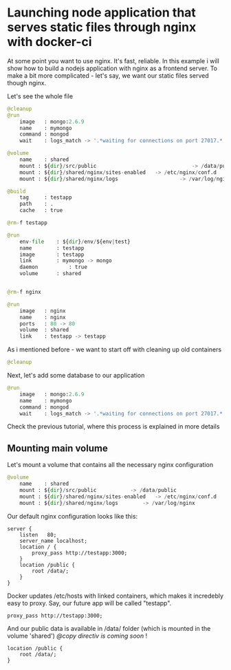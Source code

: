 # Launching node application that serves static files through nginx with docker-ci

At some point you want to use nginx. It's fast, reliable. In this example i will show how to build a nodejs application with nginx as a frontend server. To make a bit more complicated - let's say, we want our static files served though nginx.

Let's see the whole file
```python
@cleanup
@run
	image 	: mongo:2.6.9
	name  	: mymongo
	command	: mongod
	wait  	: logs_match -> '.*waiting for connections on port 27017.*'

@volume
	name 	: shared
	mount : ${dir}/src/public						        -> /data/public
	mount : ${dir}/shared/nginx/sites-enabled 	-> /etc/nginx/conf.d
	mount : ${dir}/shared/nginx/logs 				    -> /var/log/nginx

@build
	tag 	: testapp
	path 	: .
	cache 	: true

@rm-f testapp

@run
	env-file 	: ${dir}/env/${env|test}
	name   		: testapp
	image  		: testapp
	link   		: mymongo -> mongo
	daemon  		: true
	volume 		: shared


@rm-f nginx

@run
	image	: nginx
	name 	: nginx
	ports 	: 80 -> 80
	volume 	: shared
	link    : testapp -> testapp
```

As i mentioned before - we want to start off with cleaning up old containers

```python
@cleanup
```

Next, let's add some database to our application

```python
@run
	image 	: mongo:2.6.9
	name  	: mymongo
	command	: mongod
	wait  	: logs_match -> '.*waiting for connections on port 27017.*'
```

Check the previous tutorial, where this process is explained in more details


## Mounting main volume
Let's mount a volume that contains all the necessary nginx configuration
```python
@volume
	name 	: shared
	mount : ${dir}/src/public			-> /data/public
	mount : ${dir}/shared/nginx/sites-enabled	-> /etc/nginx/conf.d
	mount : ${dir}/shared/nginx/logs		-> /var/log/nginx
```

Our default nginx configuration looks like this:
```
server {
	listen   80;
	server_name localhost;
    location / {
        proxy_pass http://testapp:3000;
    }
    location /public {
    	root /data/;
    }
}
```

Docker updates /etc/hosts with linked containers, which makes it incredebly easy to proxy. Say, our future app will be called "testapp".

```
proxy_pass http://testapp:3000;
```

And our public data is available in /data/ folder (which is mounted in the volume 'shared')
*@copy directiv is coming soon* !

```
location /public {
    root /data/;
}
```

